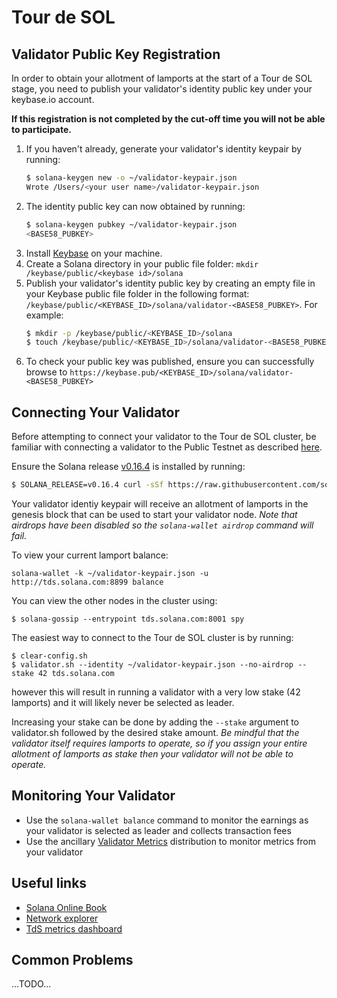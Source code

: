 # Tour de SOL

## Validator Public Key Registration
In order to obtain your allotment of lamports at the start of a Tour de SOL
stage, you need to publish your validator's identity public key under your
keybase.io account.

**If this registration is not completed by the cut-off time you will not be able to participate.**

1. If you haven't already, generate your validator's identity keypair by running:
     ```bash
     $ solana-keygen new -o ~/validator-keypair.json
     Wrote /Users/<your user name>/validator-keypair.json
     ```
2. The identity public key can now obtained by running:
     ```bash
     $ solana-keygen pubkey ~/validator-keypair.json
     <BASE58_PUBKEY>
     ```
3. Install [Keybase](https://keybase.io/download) on your machine.
3. Create a Solana directory in your public file folder: `mkdir /keybase/public/<keybase id>/solana`
4. Publish your validator's identity public key by creating an empty file in your Keybase public file folder in the following format: `/keybase/public/<KEYBASE_ID>/solana/validator-<BASE58_PUBKEY>`.   For example:
     ```bash
     $ mkdir -p /keybase/public/<KEYBASE_ID>/solana
     $ touch /keybase/public/<KEYBASE_ID>/solana/validator-<BASE58_PUBKEY>
     ```
5. To check your public key was published, ensure you can successfully browse to     `https://keybase.pub/<KEYBASE_ID>/solana/validator-<BASE58_PUBKEY>`


## Connecting Your Validator

Before attempting to connect your validator to the Tour de SOL cluster, be
familiar with connecting a validator to the Public Testnet as described
[here](https://solana-labs.github.io/book/testnet-participation.html).

Ensure the Solana release [v0.16.4](https://github.com/solana-labs/solana/releases/tag/v0.16.4) is installed by running:
```bash
$ SOLANA_RELEASE=v0.16.4 curl -sSf https://raw.githubusercontent.com/solana-labs/solana/v0.16.4/install/solana-install-init.sh | sh -s
```

Your validator identiy keypair will receive an allotment of lamports
in the genesis block that can be used to start your validator node.
*Note that airdrops have been disabled so the `solana-wallet airdrop` command will fail.*

To view your current lamport balance:
```
solana-wallet -k ~/validator-keypair.json -u http://tds.solana.com:8899 balance
```

You can view the other nodes in the cluster using:
```
$ solana-gossip --entrypoint tds.solana.com:8001 spy
```

The easiest way to connect to the Tour de SOL cluster is by running:
```
$ clear-config.sh
$ validator.sh --identity ~/validator-keypair.json --no-airdrop --stake 42 tds.solana.com
```
however this will result in running a validator with a very low stake (42 lamports) and it will likely never be selected as leader.

Increasing your stake can be done by adding the `--stake` argument to
validator.sh followed by the desired stake amount.  *Be mindful that the
validator itself requires lamports to operate, so if you assign your entire
allotment of lamports as stake then your validator will not be able to operate.*

## Monitoring Your Validator
* Use the `solana-wallet balance` command to monitor the earnings as your
  validator is selected as leader and collects transaction fees
* Use the ancillary [Validator
  Metrics](https://solana-labs.github.io/book-edge/testnet-participation.html#validator-metrics)
  distribution to monitor metrics from your validator

## Useful links
* [Solana Online Book](https://solana-labs.github.io/book/)
* [Network explorer](http://explorer.solana.com/)
* [TdS metrics dashboard](https://metrics.solana.com:3000/d/testnet-beta/testnet-monitor-beta?refresh=1m&from=now-15m&to=now&var-testnet=tds)

## Common Problems
...TODO...
